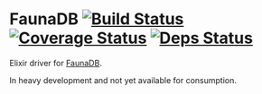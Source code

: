 # FaunaDB [![Build Status](https://travis-ci.org/sprsquish/faunadb-elixir.svg?branch=master)](https://travis-ci.org/sprsquish/faunadb-elixir) [![Coverage Status](https://coveralls.io/repos/github/sprsquish/faunadb-elixir/badge.svg?branch=master)](https://coveralls.io/github/sprsquish/faunadb-elixir?branch=master) [![Deps Status](https://beta.hexfaktor.org/badge/all/github/sprsquish/faunadb-elixir.svg)](https://beta.hexfaktor.org/github/sprsquish/faunadb-elixir)

Elixir driver for [FaunaDB](https://faunadb.com).

In heavy development and not yet available for consumption.
